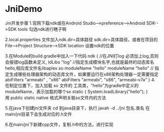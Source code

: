 # JniDemo
Jni开发步骤
1.官网下载ndk或在Android Studio-->preference-->Android SDK-->SDK tools 勾选ndk进行瞎子啊


2.local.properties 文件加入ndk.dir=具体路径  sdk.dir=具体路径，或者在项目的File-->Project Structure-->SDK location 设置ndk的位置


3.在Module的build.gradle中加入一下代码
       ndk {
       			//在JNI打log 必须加上log,否则会报错log函数未定义,
                   ldLibs "log"
                   //指定生成模块名字,也就是最终的动态库名hello,相应库文件名libaplex.so moduleName "hello"
                   moduleName "hello"
                   // 指定生成哪些处理器架构的动态库文件，如果要运行在x86架构处理器一定需要指定 abiFilters "armeabi" , "x86"
                   abiFilters "armeabi", "x86", "armeabi-v7a"
               }
4.在制定位置下，加入加载 so 文件的 工具类，"hello"为gradle中定义的moduleName，表示加载的哪个so
                             static {
                                 System.loadLibrary("hello");
                             }     
用 public static native 格式声明关联so文件内的方法

5.在java下创建jni文件夹 cd 到java目录下，执行 javah -d ../jni  包名.类名   在main/jni目录下会生成对应的.h文件

6.在main/jni下新建cpp文件，复制.h中的方法，进行实现
   
